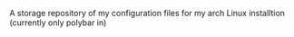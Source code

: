 A storage repository of my configuration files for my arch Linux installtion (currently only polybar in)
